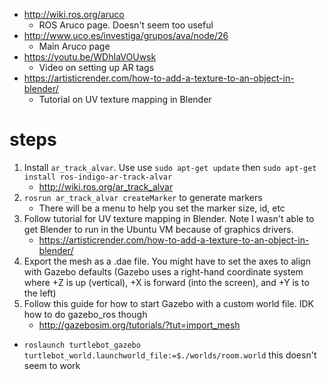 - http://wiki.ros.org/aruco
  - ROS Aruco page. Doesn't seem too useful
- http://www.uco.es/investiga/grupos/ava/node/26
  - Main Aruco page
- https://youtu.be/WDhIaVOUwsk
  - Video on setting up AR tags
- https://artisticrender.com/how-to-add-a-texture-to-an-object-in-blender/
  - Tutorial on UV texture mapping in Blender
# steps
1. Install `ar_track_alvar`. Use use `sudo apt-get update` then `sudo apt-get install ros-indigo-ar-track-alvar`
   - http://wiki.ros.org/ar_track_alvar
1. `rosrun ar_track_alvar createMarker` to generate markers
   - There will be a menu to help you set the marker size, id, etc
1. Follow tutorial for UV texture mapping in Blender. Note I wasn't able to get Blender to run in the Ubuntu VM because of graphics drivers.
   - https://artisticrender.com/how-to-add-a-texture-to-an-object-in-blender/
1. Export the mesh as a .dae file. You might have to set the axes to align with Gazebo defaults (Gazebo uses a right-hand coordinate system where +Z is up (vertical), +X is forward (into the screen), and +Y is to the left)
1. Follow this guide for how to start Gazebo with a custom world file. IDK how to do gazebo_ros though
   - http://gazebosim.org/tutorials/?tut=import_mesh
- `roslaunch turtlebot_gazebo turtlebot_world.launchworld_file:=$./worlds/room.world` this doesn't seem to work


